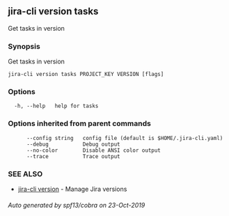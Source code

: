 ## jira-cli version tasks

Get tasks in version

### Synopsis

Get tasks in version

```
jira-cli version tasks PROJECT_KEY VERSION [flags]
```

### Options

```
  -h, --help   help for tasks
```

### Options inherited from parent commands

```
      --config string   config file (default is $HOME/.jira-cli.yaml)
      --debug           Debug output
      --no-color        Disable ANSI color output
      --trace           Trace output
```

### SEE ALSO

* [jira-cli version](jira-cli_version.md)	 - Manage Jira versions

###### Auto generated by spf13/cobra on 23-Oct-2019
